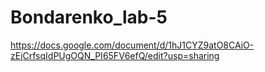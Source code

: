 # Bondarenko_lab-5
https://docs.google.com/document/d/1hJ1CYZ9atO8CAiO-zEjCrfsqIdPUgOQN_PI65FV6efQ/edit?usp=sharing

